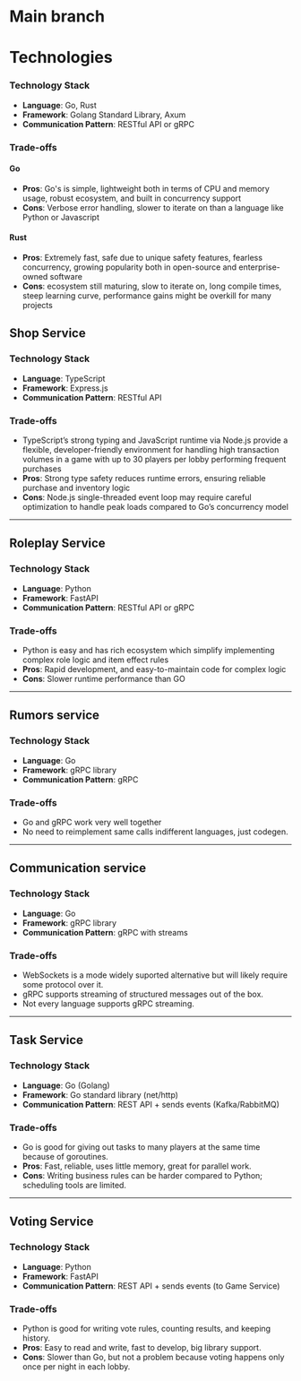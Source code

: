 # Main branch

# Technologies

### Technology Stack

- **Language**: Go, Rust
- **Framework**: Golang Standard Library, Axum
- **Communication Pattern**: RESTful API or gRPC

### Trade-offs

#### Go

- **Pros**: Go's is simple, lightweight both in terms of CPU and memory usage, robust ecosystem, and built in concurrency support
- **Cons**: Verbose error handling, slower to iterate on than a language like Python or Javascript

#### Rust

- **Pros**: Extremely fast, safe due to unique safety features, fearless concurrency, growing popularity both in open-source and enterprise-owned software
- **Cons**: ecosystem still maturing, slow to iterate on, long compile times, steep learning curve, performance gains might be overkill for many projects

## Shop Service

### Technology Stack

- **Language**: TypeScript
- **Framework**: Express.js
- **Communication Pattern**: RESTful API

### Trade-offs

- TypeScript’s strong typing and JavaScript runtime via Node.js provide a flexible, developer-friendly environment for handling high transaction volumes in a game with up to 30 players per lobby performing frequent purchases
- **Pros**: Strong type safety reduces runtime errors, ensuring reliable purchase and inventory logic
- **Cons**: Node.js single-threaded event loop may require careful optimization to handle peak loads compared to Go’s concurrency model

---

## Roleplay Service

### Technology Stack

- **Language**: Python
- **Framework**: FastAPI
- **Communication Pattern**: RESTful API or gRPC

### Trade-offs

- Python is easy and has rich ecosystem which simplify implementing complex role logic and item effect rules
- **Pros**: Rapid development, and easy-to-maintain code for complex logic
- **Cons**: Slower runtime performance than GO

---

## Rumors service

### Technology Stack

- **Language**: Go
- **Framework**: gRPC library
- **Communication Pattern**: gRPC

### Trade-offs

- Go and gRPC work very well together
- No need to reimplement same calls indifferent languages, just codegen.

---

## Communication service

### Technology Stack

- **Language**: Go
- **Framework**: gRPC library
- **Communication Pattern**: gRPC with streams

### Trade-offs

- WebSockets is a mode widely suported alternative but will likely
  require some protocol over it.
- gRPC supports streaming of structured messages out of the box.
- Not every language supports gRPC streaming.

---

## Task Service

### Technology Stack

- **Language**: Go (Golang)
- **Framework**: Go standard library (net/http)
- **Communication Pattern**: REST API + sends events (Kafka/RabbitMQ)

### Trade-offs

- Go is good for giving out tasks to many players at the same time because of goroutines.
- **Pros**: Fast, reliable, uses little memory, great for parallel work.
- **Cons**: Writing business rules can be harder compared to Python; scheduling tools are limited.

---

## Voting Service

### Technology Stack

- **Language**: Python
- **Framework**: FastAPI
- **Communication Pattern**: REST API + sends events (to Game Service)

### Trade-offs

- Python is good for writing vote rules, counting results, and keeping history.
- **Pros**: Easy to read and write, fast to develop, big library support.
- **Cons**: Slower than Go, but not a problem because voting happens only once per night in each lobby.
